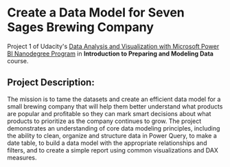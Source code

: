 # **Create a Data Model for Seven Sages Brewing Company**

Project 1 of Udacity's [Data Analysis and Visualization with Microsoft Power BI Nanodegree Program](https://www.udacity.com/course/data-analysis-and-visualization-with-power-BI-nanodegree--nd331)
in **Introduction to Preparing and Modeling Data** course.

## Project Description:
The mission is to tame the datasets and create an efficient data model for a small brewing company that will help them better understand  what products are popular and profitable so they can mark smart decisions about what products to prioritize as the company continues to grow. 
The project demonstrates an understanding of core data modeling principles, including the ability to clean, organize and structure data in Power Query, to make a date table, to build a data model with the appropriate relationships and filters, and to create a simple report  using common visualizations and DAX measures.

